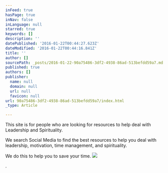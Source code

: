 ```yaml
---
inFeed: true
hasPage: true
inNav: false
inLanguage: null
starred: true
keywords: []
description: ''
datePublished: '2016-01-22T00:44:27.623Z'
dateModified: '2016-01-22T00:44:16.841Z'
title: ''
author: []
sourcePath: _posts/2016-01-22-90a75486-3df2-4938-86ad-513befdd59a7.md
published: true
authors: []
publisher:
  name: null
  domain: null
  url: null
  favicon: null
url: 90a75486-3df2-4938-86ad-513befdd59a7/index.html
_type: Article

---
```

This site is for people who are looking for resources to help deal with Leadership and Spirituality.

We search Social Media to find the best resources to help you deal with leadership, motivation, time management, and spirituality. 

We do this to help you to save your time.
![](https://the-grid-user-content.s3-us-west-2.amazonaws.com/71906dfc-b95a-407d-94fb-352aed8d74c2.jpg)

.